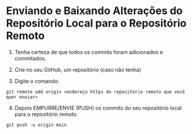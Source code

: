 # Enviando e Baixando Alterações do Repositório Local para o Repositório Remoto

1. Tenha certeza de que todos os commits foram adicionados e commitados.

2. Crie no seu GitHub, um repositório (caso não tenha) 

3. Digite o comando:
``` 
git remote add origin <endereço https do repositório remoto que você quer enviar>
```
4. Depois EMPURRE/ENVIE (PUSH) os commits do seu repositório local para o repositório remoto.
``` 
git push -u origin main
```
